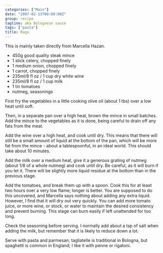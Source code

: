 ```yaml
---
categories: ["Main"]
date: "2007-02-13T00:00:00Z"
group: recipe
tagline: aka Bolognese sauce
tags: ["pasta"]
title: Ragu
---
```


This is mainly taken directly from Marcella Hazan.

- 450g good quality steak mince
- 1 stick celery, chopped finely
- 1 medium onion, chopped finely
- 1 carrot, chopped finely
- 235ml/8 fl oz / 1 cup dry white wine
- 235ml/8 fl oz / 1 cup milk
- 1 tin tomatoes
- nutmeg, seasonings

First fry the vegetables in a little cooking olive oil (about 1 tbs) over a low heat until soft.

Then, in a separate pan over a high heat, brown the mince in small batches.  Add the mince to the vegetables as it is done, being careful to drain off any fats from the meat.

Add the wine over a high heat, and cook until dry.  This means that there will still be a small amount of liquid at the bottom of the pan, which will be more fat from the mince - about a tablespoonful, in an ideal world.  This should take about 10 minutes.

Add the milk over a medium heat, give it a generous grating of nutmeg (about 1/8 of a whole nutmeg) and cook until dry.  Be careful, as it will burn if you let it.  There will be slightly more liquid residue at the bottom than in the previous stage.

Add the tomatoes, and break them up with a spoon.  Cook this for at least two hours over a very low flame; longer is better.  You are supposed to do this uncovered, and Marcella says nothing about adding any extra liquid.  However, I find that it will dry out very quickly.  You can add more tomato juice, or more wine, or stock, or water to maintain the desired consistency and prevent burning.  This stage can burn easily if left unattended for too long.

Check the seasoning before serving.  I normally add about a tsp of salt when adding the milk, but remember that it is likely to reduce down a lot.

Serve with pasta and parmesan; tagliatelle is traditional in Bologna, but spaghetti is common in England; I like it with penne or rigatoni.
